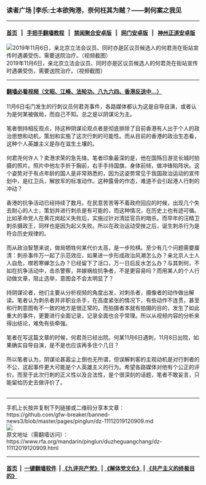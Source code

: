 ### 读者广场 |李乐:士本欲殉港，奈何枉其为贼？——刺何案之我见
------------------------

#### [首页](https://github.com/gfw-breaker/banned-news3/blob/master/README.md) &nbsp;&nbsp;|&nbsp;&nbsp; [手把手翻墙教程](https://github.com/gfw-breaker/guides/wiki) &nbsp;&nbsp;|&nbsp;&nbsp; [禁闻聚合安卓版](https://github.com/gfw-breaker/bn-android) &nbsp;&nbsp;|&nbsp;&nbsp; [网门安卓版](https://github.com/oGate2/oGate) &nbsp;&nbsp;|&nbsp;&nbsp; [神州正道安卓版](https://github.com/SzzdOgate/update) 



<div id="headerimg">
 <img alt="2019年11月6日，亲北京立法会议员、同时亦是区议员候选人的何君尧在街站宣传时遇袭受伤，需要送院治疗。（视频截图）
" src="https://www.rfa.org/mandarin/yataibaodao/gangtai/al-11062019092409.html/Untitled-2.jpg/@@images/9d847f94-1513-4396-95ad-8d9d038dc635.jpeg" title="2019年11月6日，亲北京立法会议员、同时亦是区议员候选人的何君尧在街站宣传时遇袭受伤，需要送院治疗。（视频截图）
"/>
 <div id="headerimgcontents">
  <div id="headerimgcaption">
   <span>
    2019年11月6日，亲北京立法会议员、同时亦是区议员候选人的何君尧在街站宣传时遇袭受伤，需要送院治疗。（视频截图）
   </span>
   <!-- zoomattribute -->
  </div>
  <!-- headerimgcaption -->
 </div>
 <!-- headerimagecontents -->
</div>

<hr/>


#### [翻墙必看视频（文昭、江峰、法轮功、八九六四、香港反送中...）](https://github.com/gfw-breaker/banned-news3/blob/master/pages/links.md)

<div id="storytext">
 <div>
  <div class="slot_header">
  </div>
 </div>
 <p>
  11月6日屯门发生的行刺议员何君尧事件，各路媒体都认为这是自导自演，或者认为是何某被做局，而自己不知。总之是以阴谋论为主。
  <br/>
  <br/>
  笔者倒持相反观点，持这种阴谋论观点者是彻底排除了目前香港有人出于个人的政治思想和动机，策划和实施了这次行刺的可能性。而从目前的香港的政治生态看，这种个人英雄主义是存在滋生土壤的。
  <br/>
  <br/>
  何君尧何许人？卖港求荣的急先锋。笔者印象最深的是，他在国殇日游览长城时拍摄的照片。照片中他左手折于胸前，右手手持国旗，身体前倾，做冲锋陷阵状。这个姿势对于有点年龄的国人是非常熟悉的，因为这姿势常见于我国政治运动的宣传划中，是红卫兵，解放军的标准动作。这种露骨的作态，难道不会引起港人行刺的冲动？
  <br/>
  <br/>
  香港的抗争活动已经持续了数月。在民意苦苦等不着政府回应的时候，出现几个失去耐心的人士，策划并进行刺杀是有可能的，而这种情况，在历史上也有迹可循。比如革命党人在黄花岗起义失败后，实施过针对清廷官员的暗杀。而早年的汪精卫刺杀摄政王，同样也是因为起义失败。所以在政治运动受挫之后，诞生刺杀行为是符合历史规律的。
  <br/>
  <br/>
  而从政治智慧来说，做局牺牲何某代价太高，是一步险棋。至少有几个问题需要厘清：刺杀事件万一起了示范效应，如果进一步形成政治风潮怎么办？亲北京人士人人自危，噤若寒蝉怎么办？已经留下了活口，万一日后反水怎么办？与其刺何，不如在抗争活动中，击杀警察，并嫁祸给抗争者，不是更容易吗？而用某人的个人行动做文章，阻止选举，意图会不会太明显了？
  <br/>
  <br/>
  持阴谋论者，他们主要从分析视频的角度出发，对刺杀者，摄像者的动作做出解读。笔者认为刺杀者并非职业杀手，在高度紧张的情况下，有些动作不连贯，甚至和行刺意图有不一致的地方是很正常的。而拍摄者本就有拍摄的目的，发生了如此重大的事件，更要进行全面记录，记录全面也合乎常理。所以从视频内容的分析来得出结论，难免有些牵强。
  <br/>
  <br/>
  笔者在写这篇文章的时候，何君尧已经出院。何某11月6日遇刺，11月8日出院，如果确实自导自演，是不是也应该再多住个几日？
  <br/>
  <br/>
  所以笔者认为，阴谋论甚嚣尘上倒也无所谓，但误解刺客的主观动机是对行刺者的不公，这起事件更大可能是个人英雄主义的行为。希望各路媒体对他有个公正的评价。而至于此次行刺的正义性以及合法性，是个很深刻的话题，笔者不敢妄言，只能留给历史去做评价了。
  <br/>
  <br/>
 </p>
</div>

<hr/>
手机上长按并复制下列链接或二维码分享本文章：<br/>
https://github.com/gfw-breaker/banned-news3/blob/master/pages/pinglun/dz-11112019120909.md <br/>
<a href='https://github.com/gfw-breaker/banned-news3/blob/master/pages/pinglun/dz-11112019120909.md'><img src='https://github.com/gfw-breaker/banned-news3/blob/master/pages/pinglun/dz-11112019120909.md.png'/></a> <br/>
原文地址（需翻墙访问）：https://www.rfa.org/mandarin/pinglun/duzheguangchang/dz-11112019120909.html


------------------------
#### [首页](https://github.com/gfw-breaker/banned-news3/blob/master/README.md) &nbsp;|&nbsp; [一键翻墙软件](https://github.com/gfw-breaker/nogfw/blob/master/README.md) &nbsp;| [《九评共产党》](https://github.com/gfw-breaker/9ping.md/blob/master/README.md#九评之一评共产党是什么) | [《解体党文化》](https://github.com/gfw-breaker/jtdwh.md/blob/master/README.md) | [《共产主义的终极目的》](https://github.com/gfw-breaker/gczydzjmd.md/blob/master/README.md)


<img src='http://gfw-breaker.win/banned-news3/pages/pinglun/dz-11112019120909.md' width='0px' height='0px'/>